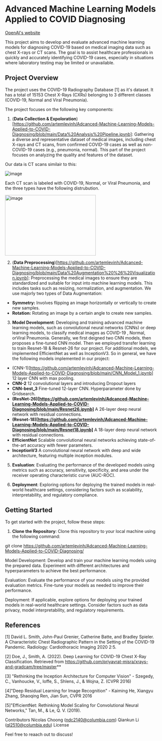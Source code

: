 # Advanced Machine Learning Models Applied to COVID Diagnosing

[OpenAI's website](https://openai.com)

This project aims to develop and evaluate advanced machine learning models for diagnosing COVID-19 based on medical imaging data such as chest X-rays or CT scans. The goal is to assist healthcare professionals in quickly and accurately identifying COVID-19 cases, especially in situations where laboratory testing may be limited or unavailable.

## Project Overview

The project uses the COVID-19 Radiography Database [1] as it's dataset. It has a total of 15153 Chest X-Rays (CXRs) belonging to 3 different classes (COVID-19,  Normal and Viral Pneumonia).

The project focuses on the following key components:

1. (**Data Collection & Expoloration**)[https://github.com/artemlevinh/Adcanced-Machine-Learning-Models-Applied-to-COVID-Diagnosing/blob/main/Data%20Analysis%20Pipeline.ipynb]: Gathering a diverse and representative dataset of medical images, including chest X-rays and CT scans, from confirmed COVID-19 cases as well as non-COVID-19 cases (e.g., pneumonia, normal). This part of the project focuses on analyzing the quality and features of the dataset.

Our data is CT scans similair to this:


  ![image](https://github.com/artemlevinh/Adcanced-Machine-Learning-Models-Applied-to-COVID-Diagnosing/assets/88550828/cb9ea00b-34da-4c15-ac1d-5024efc94ae3)  


Each CT scan is labeled with COVID-19,  Normal, or Viral Pneumonia, and the three types have the following distrubution.


<img src="https://github.com/artemlevinh/Adcanced-Machine-Learning-Models-Applied-to-COVID-Diagnosing/assets/88550828/6edbc636-32f6-43e4-ac41-93bfe4c5f0d3" alt="image" width="300" height="200">



2. (**Data Preprocessing**)[https://github.com/artemlevinh/Adcanced-Machine-Learning-Models-Applied-to-COVID-Diagnosing/blob/main/Data%20Augmentation%20%26%20Visualization.ipynb]: Preprocessing the medical images to ensure they are standardized and suitable for input into machine learning models. This includes tasks such as resizing, normalization, and augmentation. We use majorly two types of Data Augmentation:

- **Symmetry:** Involves flipping an image horizontally or vertically to create new samples.
- **Rotation:** Rotating an image by a certain angle to create new samples.

3. **Model Development**: Developing and training advanced machine learning models, such as convolutional neural networks (CNNs) or deep learning models, to classify medical images as COVID-19 , Normal, orViral Pneumonia. Generally, we first deigned two CNN models, then proposes a fine-tuned CNN model. Then we employed transfer learning to train Resnet-18 & Resnet-26 for our project. For additional models, we implemented EfficientNet as well as InceptionV3. So in general, we have the following models implemented in our project:

- (CNN-1)[https://github.com/artemlevinh/Adcanced-Machine-Learning-Models-Applied-to-COVID-Diagnosing/blob/main/CNN_Model_1.ipynb] 12 layer CNN with max pooling. 
- **CNN-2** 12 convolutional layers and introducing Dropout layers
- **CNN-best_3** Fine-tuned 12-layer CNN. Hyperparameter done by Gridsearch. 
- **(ResNet-26)[https://github.com/artemlevinh/Adcanced-Machine-Learning-Models-Applied-to-COVID-Diagnosing/blob/main/Resnet26.ipynb]** A 26-layer deep neural network with residual connections.
- **(Resnet-18)[https://github.com/artemlevinh/Adcanced-Machine-Learning-Models-Applied-to-COVID-Diagnosing/blob/main/Resnet18.ipynb]** A 18-layer deep neural network with residual connections.
- **EfficientNet** Scalable convolutional neural networks achieving state-of-the-art accuracy with fewer parameters.
- **InceptionV3** A convolutional neural network with deep and wide architecture, featuring multiple inception modules.
  
5. **Evaluation**: Evaluating the performance of the developed models using metrics such as accuracy, sensitivity, specificity, and area under the receiver operating characteristic curve (AUC-ROC).

6. **Deployment**: Exploring options for deploying the trained models in real-world healthcare settings, considering factors such as scalability, interpretability, and regulatory compliance.

## Getting Started

To get started with the project, follow these steps:

1. **Clone the Repository**: Clone this repository to your local machine using the following command:

git clone https://github.com/artemlevinh/Adcanced-Machine-Learning-Models-Applied-to-COVID-Diagnosing/



Model Development: Develop and train your machine learning models using the prepared data. Experiment with different architectures and hyperparameters to achieve the best performance.

Evaluation: Evaluate the performance of your models using the provided evaluation metrics. Fine-tune your models as needed to improve their performance.

Deployment: If applicable, explore options for deploying your trained models in real-world healthcare settings. Consider factors such as data privacy, model interpretability, and regulatory requirements.

## References 

[1] David L. Smith, John-Paul Grenier, Catherine Batte, and Bradley Spieler. A Characteristic Chest Radiographic Pattern in the Setting of the COVID-19 Pandemic. Radiology: Cardiothoracic Imaging 2020 2:5.

[2] Doe, J., Smith, A. (2022). Deep Learning for COVID-19 Chest X-Ray Classification. Retrieved from https://github.com/priyavrat-misra/xrays-and-gradcam/tree/master**

[3] "Rethinking the Inception Architecture for Computer Vision" - Szegedy, C., Vanhoucke, V., Ioffe, S., Shlens, J., & Wojna, Z. (CVPR 2016)

[4]"Deep Residual Learning for Image Recognition" - Kaiming He, Xiangyu Zhang, Shaoqing Ren, Jian Sun, CVPR 2016

[5]"EfficientNet: Rethinking Model Scaling for Convolutional Neural Networks," Tan, M., & Le, Q. V. (2019).


Contributors
Nicolas Choong (ndc2140@columbia.com)
Qiankun Li (ql2510@columbia.edu)
License

Feel free to reaach out to discuss!
